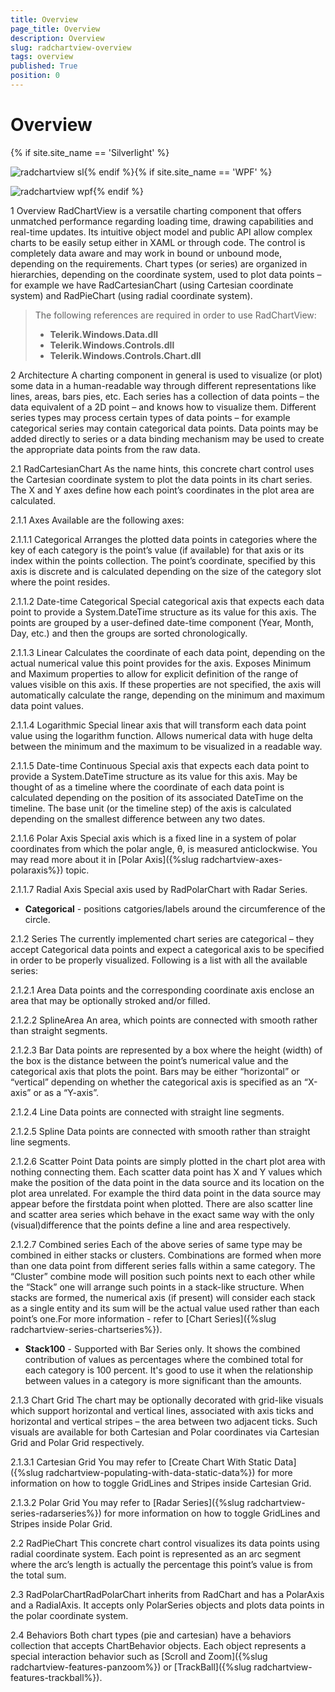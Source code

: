 ```yaml
---
title: Overview
page_title: Overview
description: Overview
slug: radchartview-overview
tags: overview
published: True
position: 0
---
```


# Overview

{% if site.site_name == 'Silverlight' %}

![radchartview sl](images/radchartview_sl.png){% endif %}{% if site.site_name == 'WPF' %}

![radchartview wpf](images/radchartview_wpf.png){% endif %}

1 Overview
RadChartView is a versatile charting component that offers unmatched performance regarding loading time, drawing capabilities and real-time updates. Its intuitive object model and public API allow complex charts to be easily setup either in XAML or through code. The control is completely data aware and may work in bound or unbound mode, depending on the requirements. Chart types (or series) are organized in hierarchies, depending on the coordinate system, used to plot data points – for example we have RadCartesianChart (using Cartesian coordinate system) and RadPieChart (using radial coordinate system).


>The following references are required in order to use RadChartView:
>	- __Telerik.Windows.Data.dll__
>	- __Telerik.Windows.Controls.dll__
>	- __Telerik.Windows.Controls.Chart.dll__

2 Architecture
A charting component in general is used to visualize (or plot) some data in a human-readable way through different representations like lines, areas, bars pies, etc. Each series has a collection of data points – the data equivalent of a 2D point – and knows how to visualize them. Different series types may process certain types of data points – for example categorical series may contain categorical data points. Data points may be added directly to series or a data binding mechanism may be used to create the appropriate data points from the raw data.

2.1 RadCartesianChart
As the name hints, this concrete chart control uses the Cartesian coordinate system to plot the data points in its chart series. The X and Y axes define how each point’s coordinates in the plot area are calculated.

2.1.1  Axes
Available are the following axes:

2.1.1.1 Categorical
Arranges the plotted data points in categories where the key of each category is the point’s value (if available) for that axis or its index within the points collection. The point’s coordinate, specified by this axis is discrete and is calculated depending on the size of the category slot where the point resides.

2.1.1.2 Date-time Categorical
Special categorical axis that expects each data point to provide a System.DateTime structure as its value for this axis. The points are grouped by a user-defined date-time component (Year, Month, Day, etc.) and then the groups are sorted chronologically.

2.1.1.3 Linear
Calculates the coordinate of each data point, depending on the actual numerical value this point provides for the axis. Exposes Minimum and Maximum properties to allow for explicit definition of the range of values visible on this axis. If these properties are not specified, the axis will automatically calculate the range, depending on the minimum and maximum data point values.

2.1.1.4 Logarithmic
Special linear axis that will transform each data point value using the logarithm function. Allows numerical data with huge delta between the minimum and the maximum to be visualized in a readable way.

2.1.1.5 Date-time Continuous
Special axis that expects each data point to provide a System.DateTime structure as its value for this axis. May be thought of as a timeline where the coordinate of each data point is calculated depending on the position of its associated DateTime on the timeline. The base unit (or the timeline step) of the axis is calculated depending on the smallest difference between any two dates.

2.1.1.6 Polar Axis
Special axis which is a fixed line in a system of polar coordinates from which the polar angle, θ, is measured anticlockwise. You may read more about it in [Polar Axis]({%slug radchartview-axes-polaraxis%}) topic.

2.1.1.7 Radial Axis
Special axis used by RadPolarChart with Radar Series.

* __Categorical__ - positions catgories/labels around the circumference of the circle.

2.1.2  Series
The currently implemented chart series are categorical – they accept Categorical data points and expect a categorical axis to be specified in order to be properly visualized. Following is a list with all the available series:    

2.1.2.1 Area
Data points and the corresponding coordinate axis enclose an area that may be optionally stroked and/or filled.

2.1.2.2 SplineArea
An area, which points are connected with smooth rather than straight segments.

2.1.2.3 Bar
Data points are represented by a box where the height (width) of the box is the distance between the point’s numerical value and the categorical axis that plots the point. Bars may be either “horizontal” or “vertical” depending on whether the categorical axis is specified as an “X-axis” or as a “Y-axis”.

2.1.2.4 Line
Data points are connected with straight line segments.    

2.1.2.5 Spline
Data points are connected with smooth rather than straight line segments.

2.1.2.6 Scatter Point
Data points are simply plotted in the chart plot area with nothing connecting them. Each scatter data point has X and Y values which make the position of the data point in the data source and its location on the plot area unrelated. For example the third data point in the data source may appear before the firstdata point when plotted. There are also scatter line and scatter area series which behave in the exact same way with the only (visual)difference that the points define a line and area respectively.

2.1.2.7 Combined series
Each of the above series of same type may be combined in either stacks or clusters. Combinations are formed when more than one data point from different series falls within a same category. The “Cluster” combine mode will position such points next to each other while the “Stack” one will arrange such points in a stack-like structure. When stacks are formed, the numerical axis (if present) will consider each stack as a single entity and its sum will be the actual value used rather than each point’s one.For more information - refer to [Chart Series]({%slug radchartview-series-chartseries%}).

* __Stack100__ - Supported with Bar Series only. It shows the combined contribution of values as percentages where the combined total for each category is 100 percent. It's good to use it when the relationship between values in a category is more significant than the amounts.

2.1.3 Chart Grid
The chart may be optionally decorated with grid-like visuals which support horizontal and vertical lines, associated with axis ticks and horizontal and vertical stripes – the area between two adjacent ticks. Such visuals are available for both Cartesian and Polar coordinates via Cartesian Grid and Polar Grid respectively.

2.1.3.1  Cartesian Grid
You may refer to [Create Chart With Static Data]({%slug radchartview-populating-with-data-static-data%}) for more information on how to toggle GridLines and Stripes inside Cartesian Grid.

2.1.3.2  Polar Grid
You may refer to [Radar Series]({%slug radchartview-series-radarseries%}) for more information on how to toggle GridLines and Stripes inside Polar Grid.

2.2 RadPieChart
This concrete chart control visualizes its data points using radial coordinate system. Each point is represented as an arc segment where the arc’s length is actually the percentage this point’s value is from the total sum.

2.3 RadPolarChartRadPolarChart inherits from RadChart and has a PolarAxis and a RadialAxis. It accepts only PolarSeries objects and plots data points in the polar coordinate system.

2.4 Behaviors
Both chart types (pie and cartesian) have a behaviors collection that accepts ChartBehavior objects. Each object represents a special interaction behavior such as [Scroll and Zoom]({%slug radchartview-features-panzoom%}) or [TrackBall]({%slug radchartview-features-trackball%}).